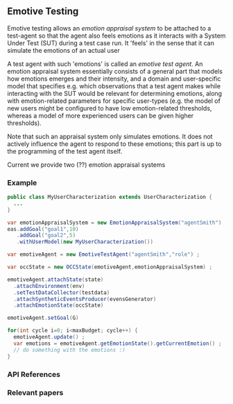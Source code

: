 ## Emotive Testing

Emotive testing allows an _emotion appraisal system_ to be attached to a  test-agent so that the agent also feels emotions as it interacts with a System Under Test (SUT) during a test case run. It 'feels' in the sense that it can simulate the emotions of an actual user

A test agent with such 'emotions' is called an _emotive test agent_. An emotion appraisal system essentially consists of a general part that models how emotions emerges and their intensity, and a domain and user-specific model that specifies e.g. which observations that a test agent makes while interacting with the SUT would be relevant for determining emotions, along with emotion-related parameters for specific user-types (e.g. the model of new users might be configured to have low emotion-related thresholds, whereas a model of more experienced users can be given higher thresholds).

Note that such an appraisal system only simulates emotions. It does not actively influence the agent to respond to these emotions; this part is up to the programming of the test agent itself.

Current we provide two (??) emotion appraisal systems

### Example

```java
public class MyUserCharacterization extends UserCharacterization {
  ...
}
```

```java
var emotionAppraisalSystem = new EmotionAppraisalSystem("agentSmith") ;
eas.addGoal("goal1",10)
   .addGoal("goal2",5)
   .withUserModel(new MyUserCharacterization())
```

```java
var emotiveAgent = new EmotiveTestAgent("agentSmith","role") ;

var occState = new OCCState(emotiveAgent,emotionAppraisalSystem) ;

emotiveAgent.attachState(state)
  .attachEnvironment(env)
  .setTestDataCollector(testdata)
  .attachSyntheticEventsProducer(evensGenerator)
  .attachEmotionState(occState)

emotiveAgent.setGoal(G)
```

```java
for(int cycle i=0; i<maxBudget; cycle++) {
  emotiveAgent.update() ;
  var emotions = emotiveAgent.getEmotionState().getCurrentEmotion() ;
  // do something with the emotions :)
}
```

### API References

### Relevant papers
